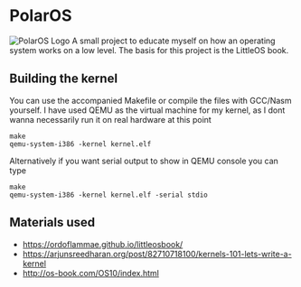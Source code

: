 # PolarOS
![PolarOS Logo](https://imgur.com/a/lj7stdt)
A small project to educate myself on how an operating system works on a low level.
The basis for this project is the LittleOS book.

## Building the kernel
You can use the accompanied Makefile or compile the files with GCC/Nasm yourself.
I have used QEMU as the virtual machine for my kernel, as I dont wanna necessarily run it
on real hardware at this point

```
make
qemu-system-i386 -kernel kernel.elf
```

Alternatively if you want serial output to show in QEMU console you can type
```
make
qemu-system-i386 -kernel kernel.elf -serial stdio 
```


## Materials used
* https://ordoflammae.github.io/littleosbook/
* https://arjunsreedharan.org/post/82710718100/kernels-101-lets-write-a-kernel
* http://os-book.com/OS10/index.html
